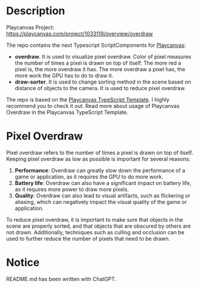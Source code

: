 # Description

Playcanvas Project: https://playcanvas.com/project/1033119/overview/overdraw

The repo contains the next Typescript ScriptComponents for [Playcanvas](https://playcanvas.com/):

- **overdraw**. It is used to visualize pixel overdraw. Color of pixel measures the number of times a pixel is drawn on top of itself. The more red a pixel is, the more overdraw it has. The more overdraw a pixel has, the more work the GPU has to do to draw it.
- **draw-sorter**. It is used to change sorting method in the scene based on distance of objects to the camera. It is used to reduce pixel overdraw.

The repo is based on the [Playcanvas TypeScript Template](https://github.com/querielo/playcanvas-typescript-template). I highly recommend you to check it out. Read more about usage of Playcanvas Overdraw in the Playcanvas TypeScript Template.

# Pixel Overdraw

Pixel overdraw refers to the number of times a pixel is drawn on top of itself. Keeping pixel overdraw as low as possible is important for several reasons:

1. **Performance**: Overdraw can greatly slow down the performance of a game or application, as it requires the GPU to do more work.
2. **Battery life**: Overdraw can also have a significant impact on battery life, as it requires more power to draw more pixels.
3. **Quality**: Overdraw can also lead to visual artifacts, such as flickering or aliasing, which can negatively impact the visual quality of the game or application.


To reduce pixel overdraw, it is important to make sure that objects in the scene are properly sorted, and that objects that are obscured by others are not drawn. Additionally, techniques such as culling and occlusion can be used to further reduce the number of pixels that need to be drawn.

# Notice

README.md has been written with ChatGPT.
